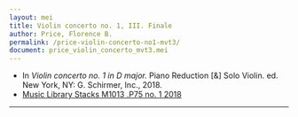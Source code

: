 ```yaml
---
layout: mei
title: Violin concerto no. 1, III. Finale
author: Price, Florence B.
permalink: /price-violin-concerto-no1-mvt3/
document: price_violin_concerto_mvt3.mei
---
```


- In *Violin concerto no. 1 in D major.* Piano Reduction [&] Solo Violin. ed. New York, NY: G. Schirmer, Inc., 2018.
- <a href="https://tufts-primo.hosted.exlibrisgroup.com/permalink/f/bnf7qa/01TUN_ALMA21284948010003851" target="_blank"> Music Library Stacks M1013 .P75 no. 1 2018</a>

---
